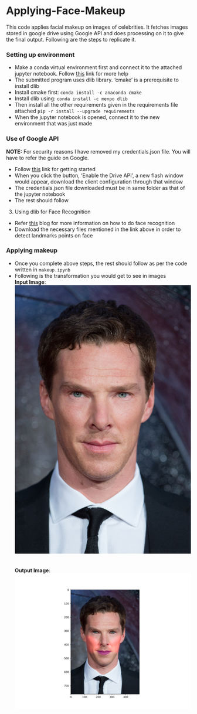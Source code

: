 # Applying-Face-Makeup

This code applies facial makeup on images of celebrities. It fetches images stored in google drive using Google API and does processing on it to give the final output. Following are the steps to replicate it.

### Setting up environment <br />
* Make a conda virtual environment first and connect it to the attached jupyter notebook. Follow [this](https://janakiev.com/blog/jupyter-virtual-envs/) link for more help <br />
* The submitted program uses dlib library. ‘cmake’ is a prerequisite to install dlib <br />
* Install cmake first: `conda install -c anaconda cmake` <br />
* Install dlib using: `conda install -c menpo dlib` <br />
* Then install all the other requirements given in the requirements file attached `pip -r install --upgrade requirements` <br />
* When the jupyter notebook is opened, connect it to the new environment that was just made <br />

### Use of Google API <br />
**NOTE:** For security reasons I have removed my credentials.json file. You will have to refer the guide on Google.
* Follow [this](https://developers.google.com/drive/api/v3/quickstart/python) link for getting started <br />
* When you click the button, ‘Enable the Drive API’, a new flash window would appear, download the client configuration through that window <br />
* The credentials.json file downloaded must be in same folder as that of the jupyter notebook <br />
* The rest should follow <br />

3. Using dlib for Face Recognition
* Refer [this](https://www.pyimagesearch.com/2017/04/03/facial-landmarks-dlib-opencv-python/) blog for more information on how to do face recognition
* Download the necessary files mentioned in the link above in order to detect landmarks points on face

### Applying makeup
* Once you complete above steps, the rest should follow as per the code written in `makeup.ipynb`
* Following is the transformation you would get to see in images <br />
**Input Image**: <br />
![input image](benedict.jpg)
<br /><br /><br />
**Output Image**: <br />
![output image](styled-benedict.jpg)

